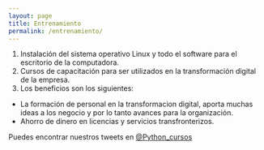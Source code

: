 ```yaml
---
layout: page
title: Entrenamiento
permalink: /entrenamiento/
---
```


1. Instalación del sistema operativo Linux y todo el software para el escritorio de la computadora.
2. Cursos de capacitación para ser utilizados en la transformación digital de la empresa.
3. Los beneficios son los siguientes:
 - La formación de personal en la transformacion digital, aporta muchas ideas a los negocio y por lo tanto avances para la organización.
 - Ahorro de dinero en licencias y servicios transfronterizos.

    

Puedes encontrar nuestros tweets en [@Python_cursos](https://twitter.com/Python_cursos)
    
    
